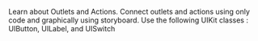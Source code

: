 Learn about Outlets and Actions. Connect outlets and actions using only code and graphically using storyboard. Use the following UIKit classes : UIButton, UILabel, and UISwitch
